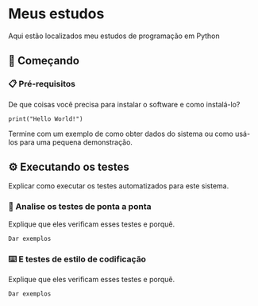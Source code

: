 # Meus estudos

Aqui estão localizados meu estudos de programação em Python

## 🚀 Começando




### 📋 Pré-requisitos

De que coisas você precisa para instalar o software e como instalá-lo?

```
print("Hello World!")
```



Termine com um exemplo de como obter dados do sistema ou como usá-los para uma pequena demonstração.

## ⚙️ Executando os testes

Explicar como executar os testes automatizados para este sistema.

### 🔩 Analise os testes de ponta a ponta

Explique que eles verificam esses testes e porquê.

```
Dar exemplos
```

### ⌨️ E testes de estilo de codificação

Explique que eles verificam esses testes e porquê.

```
Dar exemplos
```




